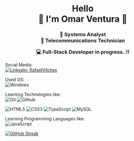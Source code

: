 <div align="center">
  <h1> Hello <br>
   👋  I'm Omar Ventura 👋 </h1>
  
</div>

<div align="center">
  <h3>
🔭 Systems Analyst <br>
📡 Telecommunications Technician <br>

💻 Full-Stack Developer in progress..!!
  </h3>
  </div>



Social Media: <br>
[![Linkedin: RafaelVilches](https://img.shields.io/badge/-OmarVentura-blue?style=flat-square&logo=Linkedin&logoColor=white&link=https://www.linkedin.com/in/rafael-vilches/)](https://www.linkedin.com/in/omar-ventura-5b784b216/)

Used OS: <br>
![Windows](https://img.shields.io/badge/Windows-0078D6?style=flat-square&logo=windows&logoColor=white)

Learning Technologies like: <br>
![Git](https://img.shields.io/badge/Git-E44C30?style=flat-square&logo=git&logoColor=white)
![Github](https://img.shields.io/badge/GitHub-100000?style=flat-square&logo=github&logoColor=white)

![HTML5](https://img.shields.io/badge/html5-%23E34F26.svg?style=flat-square&logo=html5&logoColor=white)
![CSS3](https://img.shields.io/badge/css3-%231572B6.svg?style=flat-square&logo=css3&logoColor=white)
![TypeScript](https://img.shields.io/badge/TypeScript-007ACC?style=flat-square&logo=typescript&logoColor=white)
![MySQL](https://img.shields.io/badge/-MySQL-005C84?style=flat-square&logo=mysql&logoColor=black)


Learning Programming Languages like: <br>
![JavaScript](https://img.shields.io/badge/JavaScript-323330?style=flat-square&logo=javascript&logoColor=F7DF1E)

[![GitHub Streak](http://github-readme-streak-stats.herokuapp.com?user=OmarVenturaP&theme=hacker&hide_border=true&date_format=M%20j%5B%2C%20Y%5D)](https://git.io/streak-stats)
<!-- ![Oracle](https://img.shields.io/badge/-Oracle-F80000?style=flat-square&logo=oracle&logoColor=black) -->

<!-- ![Most Used Language](https://github-readme-stats.vercel.app/api/top-langs/?username=OmarVenturaP&theme=blue-green) -->
